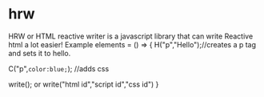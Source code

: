 # hrw
HRW or HTML reactive writer is a javascript library that can write Reactive html a lot easier!
Example
elements = () => {
  H("p","Hello");//creates a p tag and sets it to hello.
  
  
  C("p",`
  color:blue;
  `); //adds css
  
  write();
  or
  write("html id","script id","css id")
}
